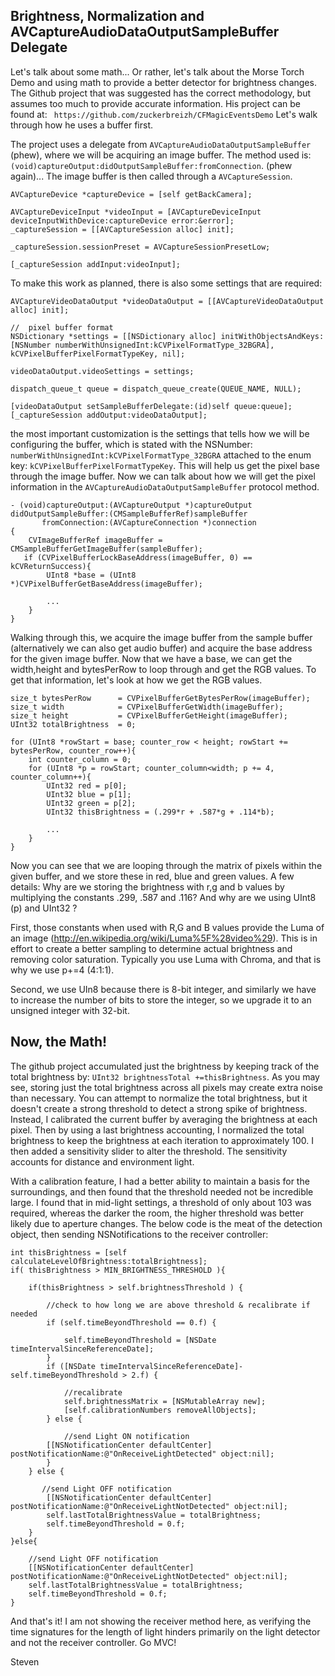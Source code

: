Brightness, Normalization and AVCaptureAudioDataOutputSampleBuffer Delegate
---------

Let's talk about some math... Or rather, let's talk about the Morse Torch Demo and using math to provide a better detector for brightness changes. The Github project that was suggested has the correct methodology, but assumes too much to provide accurate information. His project can be found at: ``` https://github.com/zuckerbreizh/CFMagicEventsDemo``` Let's walk through how he uses a buffer first.

The project uses a delegate from ```AVCaptureAudioDataOutputSampleBuffer``` (phew), where we will be acquiring an image buffer. The method used is:```(void)captureOutput:didOutputSampleBuffer:fromConnection```. (phew again)... The image buffer is then called through a ```AVCaptureSession```.

```
AVCaptureDevice *captureDevice = [self getBackCamera];
	
AVCaptureDeviceInput *videoInput = [AVCaptureDeviceInput deviceInputWithDevice:captureDevice error:&error];
_captureSession = [[AVCaptureSession alloc] init];
    
_captureSession.sessionPreset = AVCaptureSessionPresetLow;
    
[_captureSession addInput:videoInput];
```

To make this work as planned, there is also some settings that are required:

```
AVCaptureVideoDataOutput *videoDataOutput = [[AVCaptureVideoDataOutput alloc] init];
    
//  pixel buffer format
NSDictionary *settings = [[NSDictionary alloc] initWithObjectsAndKeys: [NSNumber numberWithUnsignedInt:kCVPixelFormatType_32BGRA], kCVPixelBufferPixelFormatTypeKey, nil];

videoDataOutput.videoSettings = settings;
    
dispatch_queue_t queue = dispatch_queue_create(QUEUE_NAME, NULL);

[videoDataOutput setSampleBufferDelegate:(id)self queue:queue];
[_captureSession addOutput:videoDataOutput];
```

the most important customization is the settings that tells how we will be configuring the buffer, which is stated with the NSNumber: ```numberWithUnsignedInt:kCVPixelFormatType_32BGRA``` attached to the enum key: ```kCVPixelBufferPixelFormatTypeKey```. This will help us get the pixel base through the image buffer. Now we can talk about how we will get the pixel information in the ```AVCaptureAudioDataOutputSampleBuffer``` protocol method.

```
- (void)captureOutput:(AVCaptureOutput *)captureOutput
didOutputSampleBuffer:(CMSampleBufferRef)sampleBuffer
       fromConnection:(AVCaptureConnection *)connection
{
	CVImageBufferRef imageBuffer = CMSampleBufferGetImageBuffer(sampleBuffer);
   if (CVPixelBufferLockBaseAddress(imageBuffer, 0) == kCVReturnSuccess){
        UInt8 *base = (UInt8 *)CVPixelBufferGetBaseAddress(imageBuffer);
        
		...
	}
}
```

Walking through this, we acquire the image buffer from the sample buffer (alternatively we can also get audio buffer) and acquire the base address for the given image buffer. Now that we have a base, we can get the width,height and bytesPerRow to loop through and get the RGB values. To get that information, let's look at how we get the RGB values.

```
size_t bytesPerRow      = CVPixelBufferGetBytesPerRow(imageBuffer);
size_t width            = CVPixelBufferGetWidth(imageBuffer);
size_t height           = CVPixelBufferGetHeight(imageBuffer);
UInt32 totalBrightness  = 0;

for (UInt8 *rowStart = base; counter_row < height; rowStart += bytesPerRow, counter_row++){
	int counter_column = 0;
	for (UInt8 *p = rowStart; counter_column<width; p += 4, counter_column++){
		UInt32 red = p[0];
		UInt32 blue = p[1];
		UInt32 green = p[2];
		UInt32 thisBrightness = (.299*r + .587*g + .114*b);
		
		...
	}
}

```

Now you can see that we are looping through the matrix of pixels within the given buffer, and we store these in red, blue and green values. A few details: Why are we storing the brightness with r,g and b values by multiplying the constants .299, .587 and .116? And why are we using UInt8 (p) and UInt32 ?

First, those constants when used with R,G and B values provide the Luma of an image (http://en.wikipedia.org/wiki/Luma%5F%28video%29). This is in effort to create a better sampling to determine actual brightness and removing color saturation. Typically you use Luma with Chroma, and that is why we use p+=4 (4:1:1). 

Second, we use UIn8 because there is 8-bit integer, and similarly we have to increase the number of bits to store the integer, so we upgrade it to an unsigned integer with 32-bit. 

Now, the Math!
--------------

The github project accumulated just the brightness by keeping track of the total brightness by: ```UInt32 brightnessTotal +=thisBrightness```. As you may see, storing just the total brightness across all pixels may create extra noise than necessary. You can attempt to normalize the total brightness, but it doesn't create a strong threshold to detect a strong spike of brightness. Instead, I calibrated the current buffer by averaging the brightness at each pixel. Then by using a last brightness accounting, I normalized the total brightness to keep the brightness at each iteration  to approximately 100. I then added a sensitivity slider to alter the threshold. The sensitivity accounts for distance and environment light. 

With a calibration feature, I had a better ability to maintain a basis for the surroundings, and then found that the threshold needed not be incredible large. I found that in mid-light settings, a threshold of only about 103 was required, whereas the darker the room, the higher threshold was better likely due to aperture changes. The below code is the meat of the detection object, then sending NSNotifications to the receiver controller:

```
int thisBrightness = [self calculateLevelOfBrightness:totalBrightness];
if( thisBrightness > MIN_BRIGHTNESS_THRESHOLD ){
                
	if(thisBrightness > self.brightnessThreshold ) {
                    
		//check to how long we are above threshold & recalibrate if needed
 		if (self.timeBeyondThreshold == 0.f) {
                        
			self.timeBeyondThreshold = [NSDate timeIntervalSinceReferenceDate];
		}
		if ([NSDate timeIntervalSinceReferenceDate]-self.timeBeyondThreshold > 2.f) {
                        
			//recalibrate
			self.brightnessMatrix = [NSMutableArray new];
  			[self.calibrationNumbers removeAllObjects];
		} else {
                        
			//send Light ON notification
       	[[NSNotificationCenter defaultCenter] postNotificationName:@"OnReceiveLightDetected" object:nil];
		}
	} else {
                    
       //send Light OFF notification
		[[NSNotificationCenter defaultCenter] postNotificationName:@"OnReceiveLightNotDetected" object:nil];
		self.lastTotalBrightnessValue = totalBrightness;
		self.timeBeyondThreshold = 0.f;
	}
}else{
                
	//send Light OFF notification
	[[NSNotificationCenter defaultCenter] postNotificationName:@"OnReceiveLightNotDetected" object:nil];
	self.lastTotalBrightnessValue = totalBrightness;
	self.timeBeyondThreshold = 0.f;
}
```

And that's it! I am not showing the receiver method here, as verifying the time signatures for the length of light hinders primarily on the light detector and not the receiver controller. Go MVC!

Steven